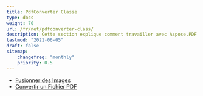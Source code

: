 ```yaml
---
title: PdfConverter Classe
type: docs
weight: 70
url: /fr/net/pdfconverter-class/
description: Cette section explique comment travailler avec Aspose.PDF Facades en utilisant la classe PdfConverter.
lastmod: "2021-06-05"
draft: false
sitemap:
    changefreq: "monthly"
    priority: 0.5
---
```


- [Fusionner des Images](/pdf/fr/net/merge-images/)
- [Convertir un Fichier PDF](/pdf/fr/net/convert-pdf-file/)